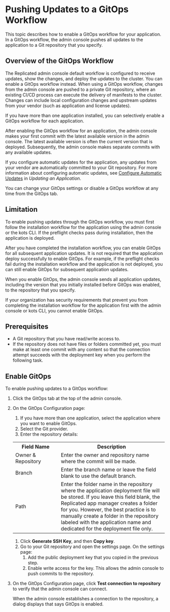# Pushing Updates to a GitOps Workflow

This topic describes how to enable a GitOps workflow for your application. In a GitOps workflow, the admin console pushes all updates to the application to a Git repository that you specify.

## Overview of the GitOps Workflow

The Replicated admin console default workflow is configured to receive updates, show the changes, and deploy the updates to the cluster. You can enable a GitOps workflow instead. When using a GitOps workflow, changes from the admin console are pushed to a private Git repository, where an existing CI/CD process can execute the delivery of manifests to the cluster. Changes can include local configuration changes and upstream updates from your vendor (such as application and license updates).

If you have more than one application installed, you can selectively enable a GitOps workflow for each application.

After enabling the GitOps workflow for an application, the admin console makes your first commit with the latest available version in the admin console. The latest available version is often the current version that is deployed. Subsequently, the admin console makes separate commits with any available updates.

If you configure automatic updates for the application, any updates from your vendor are automatically committed to your Git repository. For more information about configuring automatic updates, see [Configure Automatic Updates](updating-apps#configure-automatic-updates) in _Updating an Application_.

You can change your GitOps settings or disable a GitOps workflow at any time from the GitOps tab.

## Limitation

To enable pushing updates through the GitOps workflow, you must first follow the installation workflow for the application using the admin console or the kots CLI. If the preflight checks pass during installation, then the application is deployed.

After you have completed the installation workflow, you can enable GitOps for all subsequent application updates. It is not required that the application deploy successfully to enable GitOps. For example, if the preflight checks fail during the installation workflow and the application is not deployed, you can still enable GitOps for subsequent application updates.

When you enable GitOps, the admin console sends all application updates, including the version that you initially installed before GitOps was enabled, to the repository that you specify.

If your organization has security requirements that prevent you from completing the installation workflow for the application first with the admin console or kots CLI, you cannot enable GitOps.

## Prerequisites

- A Git repository that you have read/write access to.
- If the repository does not have files or folders committed yet, you must make at least one commit with any content so that the connection attempt succeeds with the deployment key when you perform the following task.

## Enable GitOps

To enable pushing updates to a GitOps workflow:

1. Click the GitOps tab at the top of the admin console.

1. On the GitOps Configuration page:

    1. If you have more than one application, select the application where you want to enable GitOps.
    1. Select the Git provider.
    1. Enter the repository details:

      <table>
        <tr>
          <th width="30%">Field Name</th>
          <th width="70%">Description</th>
        </tr>
        <tr>
          <td>Owner & Repository</td>
          <td>Enter the owner and repository name where the commit will be made.</td>
        </tr>
        <tr>
          <td>Branch</td>
          <td>Enter the branch name or leave the field blank to use the default branch.</td>
        </tr>
        <tr>
          <td>Path</td>
          <td>Enter the folder name in the repository where the application deployment file will be stored. If you leave this field blank, the Replicated app manager creates a folder for you. However, the best practice is to manually create a folder in the repository labeled with the application name and dedicated for the deployment file only.</td>
          </tr>
      </table>

    1. Click **Generate SSH Key**, and then **Copy key**.
    1. Go to your Git repository and open the settings page. On the settings page:
       1. Add the public deployment key that you copied in the previous step.
       1. Enable write access for the key. This allows the admin console to push commits to the repository.

1. On the GitOps Configuration page, click **Test connection to repository** to verify that the admin console can connect.

    When the admin console establishes a connection to the repository, a dialog displays that says GitOps is enabled.
